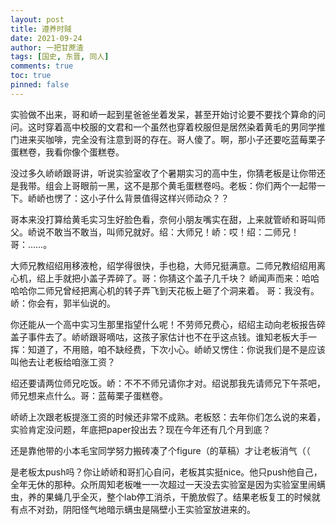 ```yaml
---
layout: post
title: 遵养时贼
date: 2021-09-24
author: 一把甘蔗渣
tags: [国史, 东晋, 同人]
comments: true
toc: true
pinned: false
---
```


实验做不出来，哥和峤一起到星爸爸坐着发呆，甚至开始讨论要不要找个算命的问问。这时穿着高中校服的文君和一个虽然也穿着校服但是居然染着黄毛的男同学推门进来买咖啡，完全没有注意到哥的存在。哥人傻了。啊，那小子还要吃蓝莓栗子蛋糕卷，我看你像个蛋糕卷。


没过多久峤峤跟哥讲，听说实验室收了个暑期实习的高中生，你猜老板是让你带还是我带。组会上哥眼前一黑，这不是那个黄毛蛋糕卷吗。老板：你们两个一起带一下。峤峤也愣了：这小子什么背景值得这样兴师动众？？


哥本来没打算给黄毛实习生好脸色看，奈何小朋友嘴实在甜，上来就管峤和哥叫师父。峤说不敢当不敢当，叫师兄就好。绍：大师兄！峤：哎！绍：二师兄！哥：……。


大师兄教绍绍用移液枪，绍学得很快，手也稳，大师兄挺满意。二师兄教绍绍用离心机，绍上手就把小盖子弄碎了。哥：你猜这个盖子几千块？
峤闻声而来：哈哈哈哈你二师兄曾经把离心机的转子弄飞到天花板上砸了个洞来着。
哥：我没有。
峤：你会有，郭半仙说的。


你还能从一个高中实习生那里指望什么呢！不劳师兄费心，绍绍主动向老板报告碎盖子事件去了。峤峤跟哥嘀咕，这孩子家估计也不在乎这点钱。谁知老板大手一挥：知道了，不用赔，咱不缺经费，下次小心。峤峤又愣住：你说我们是不是应该叫他去让老板给咱涨工资？


绍还要请两位师兄吃饭。峤：不不不师兄请你才对。绍说那我先请师兄下午茶吧，师兄想来点什么。哥：蓝莓栗子蛋糕卷。


峤峤上次跟老板提涨工资的时候还非常不成熟。老板怒：去年你们怎么说的来着，实验肯定没问题，年底把paper投出去？现在今年还有几个月到底？

还是靠他带的小本毛宝同学努力搬砖凑了个figure（的草稿）才让老板消气（（


是老板太push吗？你让峤峤和哥扪心自问，老板其实挺nice。他只push他自己，全年无休的那种。众所周知老板唯一一次超过一天没去实验室是因为实验室里闹螨虫，养的果蝇几乎全灭，整个lab停工消杀，干脆放假了。结果老板复工的时候就有点不对劲，阴阳怪气地暗示螨虫是隔壁小王实验室放进来的。


<br/>
